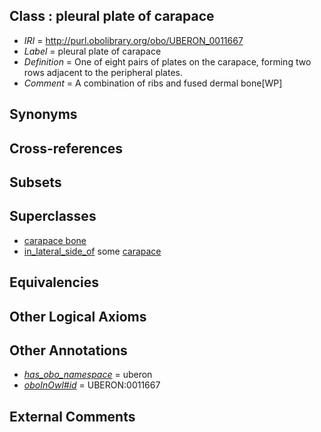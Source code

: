 
## Class : pleural plate of carapace

 * *IRI* = http://purl.obolibrary.org/obo/UBERON_0011667
 * *Label* = pleural plate of carapace
 * *Definition* = One of eight pairs of plates on the carapace, forming two rows adjacent to the peripheral plates.
 * *Comment* = A combination of ribs and fused dermal bone[WP]

## Synonyms


## Cross-references


## Subsets


## Superclasses

 * [carapace bone](../../UBERON/65/UBERON_0011665.md)
 * [in_lateral_side_of](../../BSPO/26/BSPO_0000126.md) some [carapace](../../UBERON/75/UBERON_0008275.md)

## Equivalencies


## Other Logical Axioms


## Other Annotations

 * *[has_obo_namespace](../../ce/oboInOwl#hasOBONamespace.md)* = uberon
 * *[oboInOwl#id](../../id/oboInOwl#id.md)* = UBERON:0011667

## External Comments

